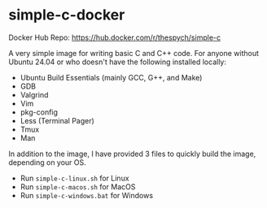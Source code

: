 # simple-c-docker

Docker Hub Repo: https://hub.docker.com/r/thespych/simple-c

A very simple image for writing basic C and C++ code. For anyone without Ubuntu 24.04 or who doesn't have the following installed locally:

- Ubuntu Build Essentials (mainly GCC, G++, and Make)
- GDB
- Valgrind
- Vim
- pkg-config
- Less (Terminal Pager)
- Tmux
- Man

In addition to the image, I have provided 3 files to quickly build the image, depending on your OS. 

- Run `simple-c-linux.sh` for Linux
- Run `simple-c-macos.sh` for MacOS
- Run `simple-c-windows.bat` for Windows 
